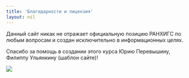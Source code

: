 ```yaml
---
title: 'Благодарности и лицензия'
layout: nil
---
```


Данный сайт никак не отражает официальную позицию РАНХИГС по любым вопросам и
создан исключительно в  информационных целях.


Спасибо за помощь в создании этого курса Юрию Перевышину, Филиппу Ульянкину (шаблон сайте)!


<img align="center" src="https://github.com/phenyard/macro201/blob/master/docs/_includes/macro.jpg?raw=true">
<br>
<br>
